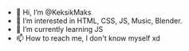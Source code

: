 - 👋 Hi, I’m @KeksikMaks
- 👀 I’m interested in HTML, CSS, JS,  Music, Blender.
- 🌱 I’m currently learning JS
- 📫 How to reach me, I don't know myself xd

<!---
KeksikMaks/KeksikMaks is a ✨ special ✨ repository because its `README.md` (this file) appears on your GitHub profile.
You can click the Preview link to take a look at your changes.
--->
